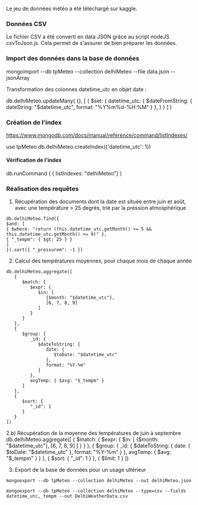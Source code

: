 Le jeu de données météo a été téléchargé sur kaggle.

### Données CSV
Le fichier CSV a été converti en data JSON grâce au script nodeJS csvToJson.js. Cela permet de s'assurer de bien préparer les données.

### Import des données dans la base de données
mongoimport --db tpMeteo --collection delhiMeteo --file data.json --jsonArray

Transformation des colonnes datetime_utc en objet date :

db.delhiMeteo.updateMany(
  {},
  [
    {
      $set: {
        datetime_utc: {
          $dateFromString: {
            dateString: "$datetime_utc",
            format: "%Y%m%d-%H:%M"
          }
        },
      }
    }
  ]
)


### Création de l'index
https://www.mongodb.com/docs/manual/reference/command/listIndexes/

use tpMeteo
db.delhiMeteo.createIndex({'datetime_utc': 1})
#### Vérification de l'index
db.runCommand ( { listIndexes: "delhiMeteo"} )

### Réalisation des requêtes
1) Récupération des documents dont la date est située entre juin et août, avec une température > 25 degrés, trié par la pression atmosphérique

```
db.delhiMeteo.find({
$and: [
{ $where: "return (this.datetime_utc.getMonth() >= 5 && this.datetime_utc.getMonth() <= 9)" },
{ "_tempm": { $gt: 25 } }
]
}).sort({ "_pressurem": -1 })
```

2) Calcul des températures moyennes, pour chaque mois de chaque année
```
db.delhiMeteo.aggregate([
   {
      $match: {
         $expr: {
            $in: [
               {$month: "$datetime_utc"},
               [6, 7, 8, 9]
            ]
         }
      }
   },
   {
      $group: {
         _id: {
            $dateToString: {
               date: {
                  $toDate: "$datetime_utc"
               },
               format: "%Y-%m"
            }
         },
         avgTemp: { $avg: "$_tempm" }
      }
   },
   {
      $sort: {
         "_id": 1
      }
   }
])
```

2.b) Récupération de la moyenne des températures de juin à septembre
db.delhiMeteo.aggregate([
   {
      $match: {
         $expr: {
            $in: [
               {$month: "$datetime_utc"},
               [6, 7, 8, 9]
            ]
         }
      }
   },
   {
      $group: {
         _id: {
            $dateToString: {
               date: {
                  $toDate: "$datetime_utc"
               },
               format: "%Y-%m"
            }
         },
         avgTemp: { $avg: "$_tempm" }
      }
   },
   {
      $sort: {
         "_id": 1
      }
   },
   {
      $limit: 1
   }
])

3) Export de la base de données pour un usage ultérieur
```
mongoexport --db tpMeteo --collection delhiMeteo --out delhiMeteo.json

mongoexport --db tpMeteo --collection delhiMeteo --type=csv --fields datetime_utc,_tempm --out DelhiWeatherData.csv
```

